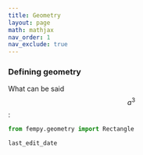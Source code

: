 ```yaml
---
title: Geometry
layout: page
math: mathjax
nav_order: 1
nav_exclude: true
---
```


### Defining geometry

What can be said $$a^3$$:
```python
from fempy.geometry import Rectangle
```
`last_edit_date`
